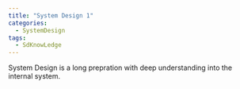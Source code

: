 ```yaml
---
title: "System Design 1"
categories:
  - SystemDesign 
tags:
  - SdKnowLedge
---
```



System Design is a long prepration with deep understanding into the internal system.